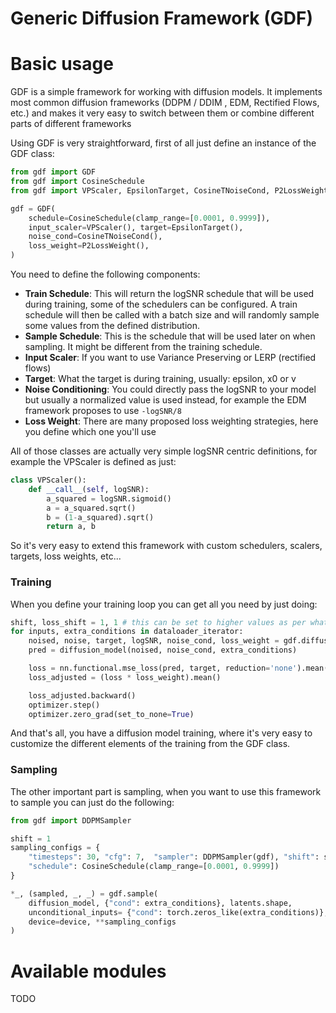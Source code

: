 # Generic Diffusion Framework (GDF)

# Basic usage
GDF is a simple framework for working with diffusion models. It implements most common diffusion frameworks (DDPM / DDIM
, EDM, Rectified Flows, etc.) and makes it very easy to switch between them or combine different parts of different
frameworks

Using GDF is very straightforward, first of all just define an instance of the GDF class:

```python
from gdf import GDF
from gdf import CosineSchedule
from gdf import VPScaler, EpsilonTarget, CosineTNoiseCond, P2LossWeight

gdf = GDF(
    schedule=CosineSchedule(clamp_range=[0.0001, 0.9999]),
    input_scaler=VPScaler(), target=EpsilonTarget(),
    noise_cond=CosineTNoiseCond(),
    loss_weight=P2LossWeight(),
)
```

You need to define the following components: 
* **Train Schedule**: This will return the logSNR schedule that will be used during training, some of the schedulers can be configured. A train schedule will then be called with a batch size and will randomly sample some values from the defined distribution.
* **Sample Schedule**: This is the schedule that will be used later on when sampling. It might be different from the training schedule. 
* **Input Scaler**: If you want to use Variance Preserving or LERP (rectified flows)
* **Target**: What the target is during training, usually: epsilon, x0 or v
* **Noise Conditioning**: You could directly pass the logSNR to your model but usually a normalized value is used instead, for example the EDM framework proposes to use `-logSNR/8`
* **Loss Weight**: There are many proposed loss weighting strategies, here you define which one you'll use

All of those classes are actually very simple logSNR centric definitions, for example the VPScaler is defined as just:
```python 
class VPScaler():
    def __call__(self, logSNR): 
        a_squared = logSNR.sigmoid()
        a = a_squared.sqrt()
        b = (1-a_squared).sqrt()
        return a, b

```

So it's very easy to extend this framework with custom schedulers, scalers, targets, loss weights, etc...

### Training

When you define your training loop you can get all you need by just doing:
```python
shift, loss_shift = 1, 1 # this can be set to higher values as per what the Simple Diffusion paper suggested for high resolution
for inputs, extra_conditions in dataloader_iterator:
	noised, noise, target, logSNR, noise_cond, loss_weight = gdf.diffuse(inputs, shift=shift, loss_shift=loss_shift) 
	pred = diffusion_model(noised, noise_cond, extra_conditions)

	loss = nn.functional.mse_loss(pred, target, reduction='none').mean(dim=[1, 2, 3])
	loss_adjusted = (loss * loss_weight).mean()

	loss_adjusted.backward()
	optimizer.step()
	optimizer.zero_grad(set_to_none=True)
```

And that's all, you have a diffusion model training, where it's very easy to customize the different elements of the 
training from the GDF class.

### Sampling

The other important part is sampling, when you want to use this framework to sample you can just do the following:

```python
from gdf import DDPMSampler

shift = 1
sampling_configs = {
	"timesteps": 30, "cfg": 7,  "sampler": DDPMSampler(gdf), "shift": shift,
	"schedule": CosineSchedule(clamp_range=[0.0001, 0.9999])
}

*_, (sampled, _, _) = gdf.sample(
	diffusion_model, {"cond": extra_conditions}, latents.shape, 
	unconditional_inputs= {"cond": torch.zeros_like(extra_conditions)}, 
	device=device, **sampling_configs
)
```

# Available modules

TODO
